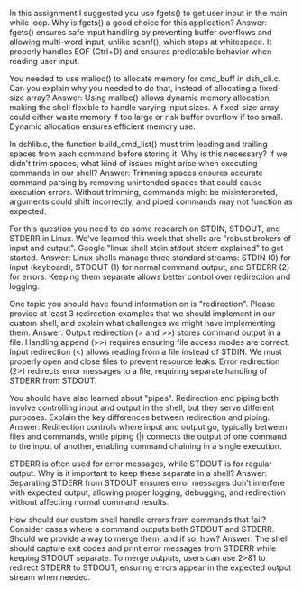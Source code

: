In this assignment I suggested you use fgets() to get user input in the main while loop. Why is fgets() a good choice for this application?
Answer:
fgets() ensures safe input handling by preventing buffer overflows and allowing multi-word input, unlike scanf(), which stops at whitespace. It properly handles EOF (Ctrl+D) and ensures predictable behavior when reading user input.

You needed to use malloc() to allocate memory for cmd_buff in dsh_cli.c. Can you explain why you needed to do that, instead of allocating a fixed-size array?
Answer:
Using malloc() allows dynamic memory allocation, making the shell flexible to handle varying input sizes. A fixed-size array could either waste memory if too large or risk buffer overflow if too small. Dynamic allocation ensures efficient memory use.

In dshlib.c, the function build_cmd_list() must trim leading and trailing spaces from each command before storing it. Why is this necessary? If we didn't trim spaces, what kind of issues might arise when executing commands in our shell?
Answer:
Trimming spaces ensures accurate command parsing by removing unintended spaces that could cause execution errors. Without trimming, commands might be misinterpreted, arguments could shift incorrectly, and piped commands may not function as expected.

For this question you need to do some research on STDIN, STDOUT, and STDERR in Linux. We've learned this week that shells are "robust brokers of input and output". Google "linux shell stdin stdout stderr explained" to get started.
Answer:
Linux shells manage three standard streams: STDIN (0) for input (keyboard), STDOUT (1) for normal command output, and STDERR (2) for errors. Keeping them separate allows better control over redirection and logging.

One topic you should have found information on is "redirection". Please provide at least 3 redirection examples that we should implement in our custom shell, and explain what challenges we might have implementing them.
Answer:
Output redirection (> and >>) stores command output in a file. Handling append (>>) requires ensuring file access modes are correct.
Input redirection (<) allows reading from a file instead of STDIN. We must properly open and close files to prevent resource leaks.
Error redirection (2>) redirects error messages to a file, requiring separate handling of STDERR from STDOUT.

You should have also learned about "pipes". Redirection and piping both involve controlling input and output in the shell, but they serve different purposes. Explain the key differences between redirection and piping.
Answer:
Redirection controls where input and output go, typically between files and commands, while piping (|) connects the output of one command to the input of another, enabling command chaining in a single execution.

STDERR is often used for error messages, while STDOUT is for regular output. Why is it important to keep these separate in a shell?
Answer:
Separating STDERR from STDOUT ensures error messages don’t interfere with expected output, allowing proper logging, debugging, and redirection without affecting normal command results.

How should our custom shell handle errors from commands that fail? Consider cases where a command outputs both STDOUT and STDERR. Should we provide a way to merge them, and if so, how?
Answer:
The shell should capture exit codes and print error messages from STDERR while keeping STDOUT separate. To merge outputs, users can use 2>&1 to redirect STDERR to STDOUT, ensuring errors appear in the expected output stream when needed.